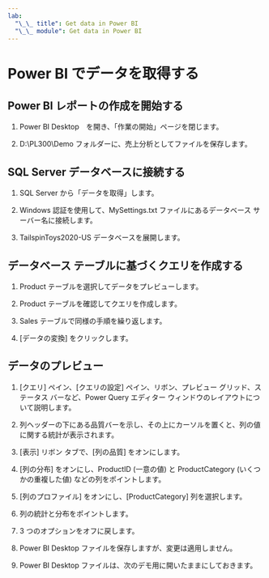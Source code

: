 ```yaml
---
lab:
  "\_\_ title": Get data in Power BI
  "\_\_ module": Get data in Power BI
---
```

# Power BI でデータを取得する

## Power BI レポートの作成を開始する

1. Power BI Desktop　を開き、「作業の開始」ページを閉じます。

1. D:\PL300\Demo フォルダーに、売上分析としてファイルを保存します。

## SQL Server データベースに接続する

1. SQL Server から「データを取得」します。

1. Windows 認証を使用して、MySettings.txt ファイルにあるデータベース サーバー名に接続します。

1. TailspinToys2020-US データベースを展開します。

## データベース テーブルに基づくクエリを作成する

1. Product テーブルを選択してデータをプレビューします。

1. Product テーブルを確認してクエリを作成します。

1. Sales テーブルで同様の手順を繰り返します。

1. [データの変換] をクリックします。

## データのプレビュー

1. [クエリ] ペイン、[クエリの設定] ペイン、リボン、プレビュー グリッド、ステータス バーなど、Power Query エディター ウィンドウのレイアウトについて説明します。

1. 列ヘッダーの下にある品質バーを示し、その上にカーソルを置くと、列の値に関する統計が表示されます。

1. [表示] リボン タブで、[列の品質] をオンにします。

1. [列の分布] をオンにし、ProductID (一意の値) と ProductCategory (いくつかの重複した値) などの列をポイントします。

1. [列のプロファイル] をオンにし、[ProductCategory] 列を選択します。

1. 列の統計と分布をポイントします。

1. 3 つのオプションをオフに戻します。

1. Power BI Desktop ファイルを保存しますが、変更は適用しません。

1. Power BI Desktop ファイルは、次のデモ用に開いたままにしておきます。
